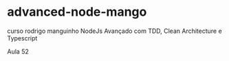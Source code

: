 # advanced-node-mango
curso rodrigo manguinho NodeJs Avançado com TDD, Clean Architecture e Typescript

Aula 52
